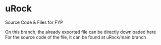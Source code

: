 # uRock
Source Code &amp; Files for FYP

On this branch, the already exported file can be directly downloaded here
For the source code of the file, it can be found at uRock/main branch
